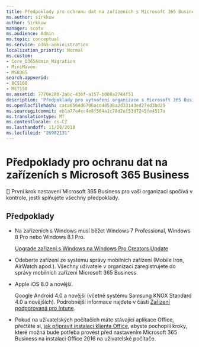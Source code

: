 ```yaml
---
title: Předpoklady pro ochranu dat na zařízeních s Microsoft 365 Business
ms.author: sirkkuw
author: Sirkkuw
manager: scotv
ms.audience: Admin
ms.topic: conceptual
ms.service: o365-administration
localization_priority: Normal
ms.custom:
- Core_O365Admin_Migration
- MiniMaven
- MSB365
search.appverid:
- BCS160
- MET150
ms.assetid: 7770e280-3a6c-436f-a157-b008a2744f51
description: 'Předpoklady pro vytvoření organizace s Microsoft 365 Business vědět. '
ms.openlocfilehash: caca6564d6706acd48538a2d33143ed27ed3bd25
ms.sourcegitcommit: eb1a77e4cc4e8f564a1c78d2ef53d7245fe4517a
ms.translationtype: MT
ms.contentlocale: cs-CZ
ms.lasthandoff: 11/28/2018
ms.locfileid: "26982131"
---
```

# <a name="pre-requisites-for-protecting-data-on-devices-with-microsoft-365-business"></a>Předpoklady pro ochranu dat na zařízeních s Microsoft 365 Business

[] První krok nastavení Microsoft 365 Business pro vaši organizaci spočívá v kontrole, jestli splňujete všechny předpoklady.
  
## <a name="pre-requisites"></a>Předpoklady

- Na zařízeních s Windows musí běžet Windows 7 Professional, Windows 8 Pro nebo Windows 8.1 Pro.
    
    [Upgrade zařízení s Windows na Windows Pro Creators Update](upgrade-to-windows-pro-creators-update.md)
    
- Odeberte zařízení ze systému správy mobilních zařízení (Mobile Iron, AirWatch apod.). Všechny uživatele v organizaci zaregistrujete do správy mobilních zařízení Microsoft 365 Business.
    
- Apple iOS 8.0 a novější.
    
    Google Android 4.0 a novější (včetně systému Samsung KNOX Standard 4.0 a novějších). Podrobnější informace najdete v části [Zařízení podporovaná pro Intune](https://go.microsoft.com/fwlink/p/?linkid=852307).
    
- Pokud na uživatelských počítačích máte stávající aplikace Office, přečtěte si, [jak připravit instalaci klienta Office](prepare-for-office-client-deployment.md), abyste pochopili kroky, které možná bude potřeba provést před nastavením Microsoft 365 Business na instalaci Office 2016 na uživatelské počítače. 
    


